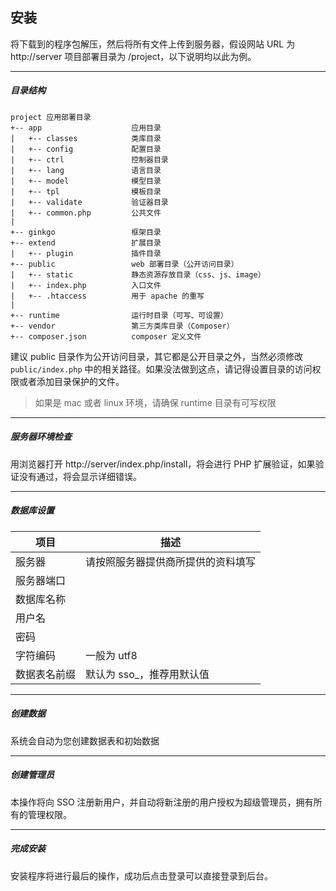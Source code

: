 ## 安装

将下载到的程序包解压，然后将所有文件上传到服务器，假设网站 URL 为 http://server 项目部署目录为 /project，以下说明均以此为例。

----------

##### 目录结构

    project 应用部署目录
    +-- app                    应用目录
    |   +-- classes            类库目录
    |   +-- config             配置目录
    |   +-- ctrl               控制器目录
    |   +-- lang               语言目录
    |   +-- model              模型目录
    |   +-- tpl                模板目录
    |   +-- validate           验证器目录
    |   +-- common.php         公共文件
    |
    +-- ginkgo                 框架目录
    +-- extend                 扩展目录
    |   +-- plugin             插件目录
    +-- public                 web 部署目录（公开访问目录）
    |   +-- static             静态资源存放目录（css、js、image）
    |   +-- index.php          入口文件
    |   +-- .htaccess          用于 apache 的重写
    |
    +-- runtime                运行时目录（可写、可设置）
    +-- vendor                 第三方类库目录（Composer）
    +-- composer.json          composer 定义文件

建议 public 目录作为公开访问目录，其它都是公开目录之外，当然必须修改 `public/index.php` 中的相关路径。如果没法做到这点，请记得设置目录的访问权限或者添加目录保护的文件。

> 如果是 mac 或者 linux 环境，请确保 runtime 目录有可写权限

----------

##### 服务器环境检查

用浏览器打开 http://server/index.php/install，将会进行 PHP 扩展验证，如果验证没有通过，将会显示详细错误。

----------

##### 数据库设置

| 项目 | 描述 |
| - | - |
| 服务器 | 请按照服务器提供商所提供的资料填写 |
| 服务器端口 | |
| 数据库名称 | |
| 用户名 | |
| 密码 | |
| 字符编码 | 一般为 utf8 |
| 数据表名前缀 | 默认为 sso_，推荐用默认值 |

----------

##### 创建数据

系统会自动为您创建数据表和初始数据

----------

##### 创建管理员

本操作将向 SSO 注册新用户，并自动将新注册的用户授权为超级管理员，拥有所有的管理权限。

----------

##### 完成安装

安装程序将进行最后的操作，成功后点击登录可以直接登录到后台。
